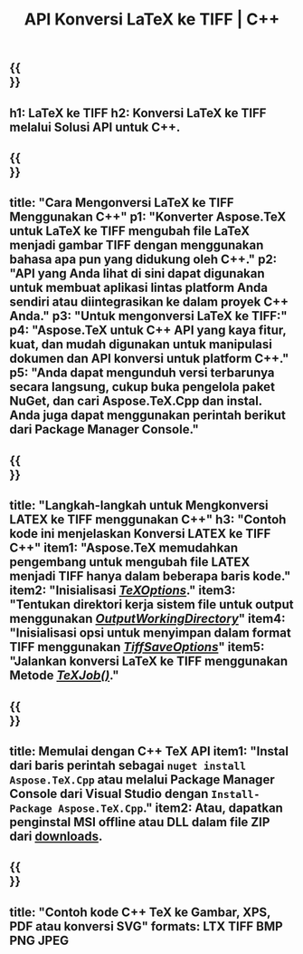 ﻿---
translation: true
template: /_templates/_conversion-child-cpp.md
title: API Konversi LaTeX ke TIFF | C++
description: Fungsi konversi LaTeX ke TIFF. Integrasikan pustaka C++ lokal ini ke dalam proyek Anda atau gunakan aplikasi lintas platform untuk mengonversi LaTeX ke TIFF.
keywords: lateks ke tiff api cpp, latex2tiff mengintegrasikan c++
url: /cpp/conversion/latex-to-tiff/
family: tex
platformtag: cpp
feature: conversion
informat: LATEX
outformat: TIFF
otherformats: BMP PNG JPEG PDF SVG XPS
---

{{<section banner>}}
---
h1: LaTeX ke TIFF
h2: Konversi LaTeX ke TIFF melalui Solusi API untuk C++.
---

{{<section overview>}}
---
title: "Cara Mengonversi LaTeX ke TIFF Menggunakan C++"
p1: "Konverter Aspose.TeX untuk LaTeX ke TIFF mengubah file LaTeX menjadi gambar TIFF dengan menggunakan bahasa apa pun yang didukung oleh C++."
p2: "API yang Anda lihat di sini dapat digunakan untuk membuat aplikasi lintas platform Anda sendiri atau diintegrasikan ke dalam proyek C++ Anda."
p3: "Untuk mengonversi LaTeX ke TIFF:"
p4: "Aspose.TeX untuk C++ API yang kaya fitur, kuat, dan mudah digunakan untuk manipulasi dokumen dan API konversi untuk platform C++."
p5: "Anda dapat mengunduh versi terbarunya secara langsung, cukup buka pengelola paket NuGet, dan cari Aspose.TeX.Cpp dan instal. Anda juga dapat menggunakan perintah berikut dari Package Manager Console."
---

{{<section feature1>}}
---
title: "Langkah-langkah untuk Mengkonversi LATEX ke TIFF menggunakan C++"
h3: "Contoh kode ini menjelaskan Konversi LATEX ke TIFF C++"
item1: "Aspose.TeX memudahkan pengembang untuk mengubah file LATEX menjadi TIFF hanya dalam beberapa baris kode."
item2: "Inisialisasi [*TeXOptions*](https://reference.aspose.com/tex/cpp/class/aspose.te_x.te_x_options)."
item3: "Tentukan direktori kerja sistem file untuk output menggunakan [*OutputWorkingDirectory*](https://reference.aspose.com/tex/cpp/class/aspose.te_x.te_x_options#aa4f4ea6dab7db5ba1b40800495f16f63)"
item4: "Inisialisasi opsi untuk menyimpan dalam format TIFF menggunakan [*TiffSaveOptions*](https://reference.aspose.com/tex/cpp/class/aspose.te_x.presentation.image.tiff_save_options)"
item5: "Jalankan konversi LaTeX ke TIFF menggunakan Metode [*TeXJob()*](https://reference.aspose.com/tex/cpp/class/aspose.te_x.te_x_job)."
---

{{<section feature2>}}
---
title: Memulai dengan C++ TeX API
item1: "Instal dari baris perintah sebagai ```nuget install Aspose.TeX.Cpp``` atau melalui Package Manager Console dari Visual Studio dengan ```Install-Package Aspose.TeX.Cpp```."
item2: Atau, dapatkan penginstal MSI offline atau DLL dalam file ZIP dari [downloads](https://releases.aspose.com/tex/cpp).
---

{{<section widget>}}
---
title: "Contoh kode C++ TeX ke Gambar, XPS, PDF atau konversi SVG"
formats: LTX TIFF BMP PNG JPEG
---